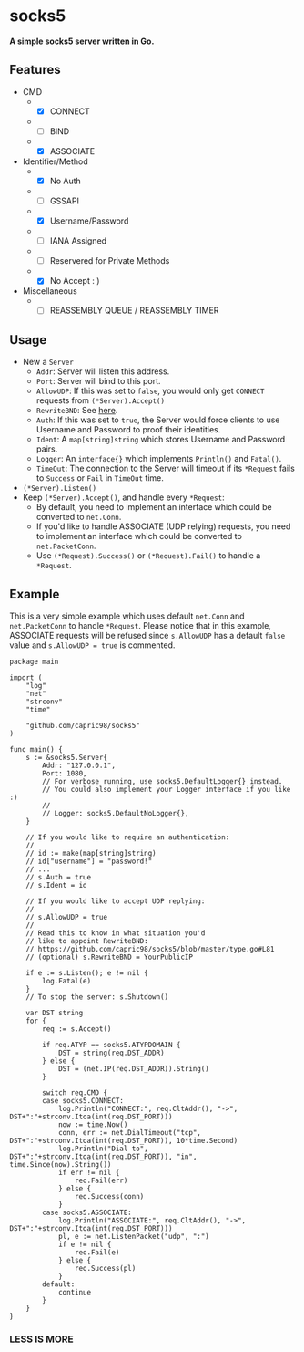 # socks5

**A simple socks5 server written in Go.**

## Features
* CMD
  * - [x] CONNECT
  * - [ ] BIND
  * - [x] ASSOCIATE
* Identifier/Method
  * - [x] No Auth
  * - [ ] GSSAPI
  * - [x] Username/Password
  * - [ ] IANA Assigned
  * - [ ] Reservered for Private Methods
  * - [x] No Accept : )
* Miscellaneous
  * - [ ] REASSEMBLY QUEUE / REASSEMBLY TIMER

## Usage
* New a `Server`
  * `Addr`: Server will listen this address.
  * `Port`: Server will bind to this port.
  * `AllowUDP`: If this was set to `false`, you would only get `CONNECT` requests from `(*Server).Accept()`
  * `RewriteBND`: See [here](https://github.com/capric98/socks5/blob/master/type.go#L81).
  * `Auth`: If this was set to `true`, the Server would force clients to use Username and Password to proof their identities.
  * `Ident`: A `map[string]string` which stores Username and Password pairs.
  * `Logger`: An `interface{}` which implements `Println()` and `Fatal()`.
  * `TimeOut`: The connection to the Server will timeout if its `*Request` fails to `Success` or `Fail` in `TimeOut` time.
* `(*Server).Listen()`
* Keep `(*Server).Accept()`, and handle every `*Request`:
  * By default, you need to implement an interface which could be converted to `net.Conn`.
  * If you'd like to handle ASSOCIATE (UDP relying) requests, you need to implement an interface which could be converted to `net.PacketConn`.
  * Use `(*Request).Success()` or `(*Request).Fail()` to handle a `*Request`.

## Example
This is a very simple example which uses default `net.Conn` and `net.PacketConn` to handle `*Request`. Please notice that in this example, ASSOCIATE requests will be refused since `s.AllowUDP` has a default `false` value and `s.AllowUDP = true` is commented.
```golang
package main

import (
	"log"
	"net"
	"strconv"
	"time"

	"github.com/capric98/socks5"
)

func main() {
	s := &socks5.Server{
		Addr: "127.0.0.1",
		Port: 1080,
		// For verbose running, use socks5.DefaultLogger{} instead.
		// You could also implement your Logger interface if you like :)
		//
		// Logger: socks5.DefaultNoLogger{},
	}

	// If you would like to require an authentication:
	//
	// id := make(map[string]string)
	// id["username"] = "password!"
	// ...
	// s.Auth = true
	// s.Ident = id

	// If you would like to accept UDP replying:
	//
	// s.AllowUDP = true
	//
	// Read this to know in what situation you'd
	// like to appoint RewriteBND:
	// https://github.com/capric98/socks5/blob/master/type.go#L81
	// (optional) s.RewriteBND = YourPublicIP

	if e := s.Listen(); e != nil {
		log.Fatal(e)
	}
	// To stop the server: s.Shutdown()

	var DST string
	for {
		req := s.Accept()

		if req.ATYP == socks5.ATYPDOMAIN {
			DST = string(req.DST_ADDR)
		} else {
			DST = (net.IP(req.DST_ADDR)).String()
		}

		switch req.CMD {
		case socks5.CONNECT:
			log.Println("CONNECT:", req.CltAddr(), "->", DST+":"+strconv.Itoa(int(req.DST_PORT)))
			now := time.Now()
			conn, err := net.DialTimeout("tcp", DST+":"+strconv.Itoa(int(req.DST_PORT)), 10*time.Second)
			log.Println("Dial to", DST+":"+strconv.Itoa(int(req.DST_PORT)), "in", time.Since(now).String())
			if err != nil {
				req.Fail(err)
			} else {
				req.Success(conn)
			}
		case socks5.ASSOCIATE:
			log.Println("ASSOCIATE:", req.CltAddr(), "->", DST+":"+strconv.Itoa(int(req.DST_PORT)))
			pl, e := net.ListenPacket("udp", ":")
			if e != nil {
				req.Fail(e)
			} else {
				req.Success(pl)
			}
		default:
			continue
		}
	}
}
```

### LESS IS MORE